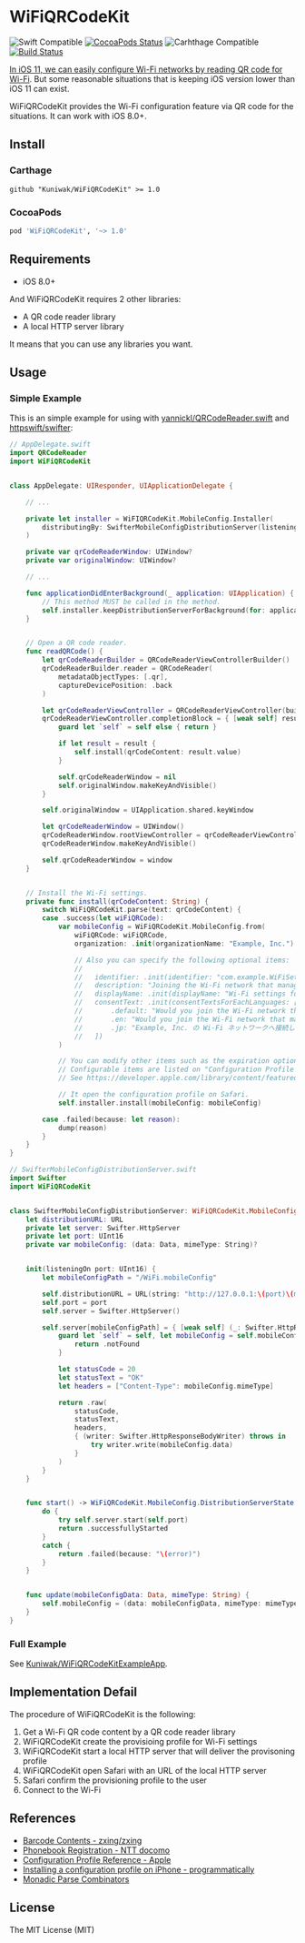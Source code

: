 WiFiQRCodeKit
=============
![Swift Compatible](https://img.shields.io/badge/Swift%20version-5-brightgreen.svg)
[![CocoaPods Status](https://img.shields.io/cocoapods/v/WiFiQRCodeKit.svg)](https://cocoapods.org/pods/WiFiQRCodeKit)
![Carhthage Compatible](https://img.shields.io/badge/Carthage-compatible-green.svg)
[![Build Status](https://www.bitrise.io/app/10d15cda3905395a/status.svg?token=RoO7CaqzdZ8oYZnJ3rBV-g&branch=master)](https://www.bitrise.io/app/10d15cda3905395a)

[In iOS 11, we can easily configure Wi-Fi networks by reading QR code for Wi-Fi](https://developer.apple.com/videos/play/fall2017/206/).
But some reasonable situations that is keeping iOS version lower than iOS 11 can exist.

WiFiQRCodeKit provides the Wi-Fi configuration feature via QR code for the situations.
It can work with iOS 8.0+.



Install
-------
### Carthage

```
github "Kuniwak/WiFiQRCodeKit" >= 1.0
```



### CocoaPods

```ruby
pod 'WiFiQRCodeKit', '~> 1.0'
```



Requirements
------------

- iOS 8.0+

And WiFiQRCodeKit requires 2 other libraries:

- A QR code reader library
- A local HTTP server library

It means that you can use any libraries you want.



Usage
-----
### Simple Example

This is an simple example for using with [yannickl/QRCodeReader.swift](https://github.com/yannickl/QRCodeReader.swift) and [httpswift/swifter](https://github.com/httpswift/swifter):


```swift
// AppDelegate.swift
import QRCodeReader
import WiFiQRCodeKit


class AppDelegate: UIResponder, UIApplicationDelegate {

    // ...

    private let installer = WiFIQRCodeKit.MobileConfig.Installer(
        distributingBy: SwifterMobileConfigDistributionServer(listeningOn: 8989)
    )

    private var qrCodeReaderWindow: UIWindow?
    private var originalWindow: UIWindow?

    // ...

    func applicationDidEnterBackground(_ application: UIApplication) {
        // This method MUST be called in the method.
        self.installer.keepDistributionServerForBackground(for: application)
    }


    // Open a QR code reader.
    func readQRCode() {
        let qrCodeReaderBuilder = QRCodeReaderViewControllerBuilder()
        qrCodeReaderBuilder.reader = QRCodeReader(
            metadataObjectTypes: [.qr],
            captureDevicePosition: .back
        )

        let qrCodeReaderViewController = QRCodeReaderViewController(builder: qrCodeReaderBuilder)
        qrCodeReaderViewController.completionBlock = { [weak self] result in
            guard let `self` = self else { return }

            if let result = result {
                self.install(qrCodeContent: result.value)
            }

            self.qrCodeReaderWindow = nil
            self.originalWindow.makeKeyAndVisible()
        }

        self.originalWindow = UIApplication.shared.keyWindow

        let qrCodeReaderWindow = UIWindow()
        qrCodeReaderWindow.rootViewController = qrCodeReaderViewController
        qrCodeReaderWindow.makeKeyAndVisible()

        self.qrCodeReaderWindow = window
    }


    // Install the Wi-Fi settings.
    private func install(qrCodeContent: String) {
        switch WiFiQRCodeKit.parse(text: qrCodeContent) {
        case .success(let wiFiQRCode):
            var mobileConfig = WiFiQRCodeKit.MobileConfig.from(
                wiFiQRCode: wiFiQRCode,
                organization: .init(organizationName: "Example, Inc.")

                // Also you can specify the following optional items:
                //
                //   identifier: .init(identifier: "com.example.WiFiSettings"),
                //   description: "Joining the Wi-Fi network that managed by Example, Inc.",
                //   displayName: .init(displayName: "Wi-Fi settings for Example, Inc."),
                //   consentText: .init(consentTextsForEachLanguages: [
                //       .default: "Would you join the Wi-Fi network that manged by Example, Inc.?",
                //       .en: "Would you join the Wi-Fi network that manged by Example, Inc.?",
                //       .jp: "Example, Inc. の Wi-Fi ネットワークへ接続しますか？",
                //   ])
            )

            // You can modify other items such as the expiration option of the configuration profile.
            // Configurable items are listed on "Configuration Profile Reference".
            // See https://developer.apple.com/library/content/featuredarticles/iPhoneConfigurationProfileRef/

            // It open the configuration profile on Safari.
            self.installer.install(mobileConfig: mobileConfig)

        case .failed(because: let reason):
            dump(reason)
        }
    }
}
```


```swift
// SwifterMobileConfigDistributionServer.swift
import Swifter
import WiFiQRCodeKit


class SwifterMobileConfigDistributionServer: WiFiQRCodeKit.MobileConfig.DistributionServer {
    let distributionURL: URL
    private let server: Swifter.HttpServer
    private let port: UInt16
    private var mobileConfig: (data: Data, mimeType: String)?


    init(listeningOn port: UInt16) {
        let mobileConfigPath = "/WiFi.mobileConfig"

        self.distributionURL = URL(string: "http://127.0.0.1:\(port)\(mobileConfigPath)")!
        self.port = port
        self.server = Swifter.HttpServer()

        self.server[mobileConfigPath] = { [weak self] (_: Swifter.HttpRequest) -> Swifter.HttpResponse in
            guard let `self` = self, let mobileConfig = self.mobileConfig else {
                return .notFound
            }

            let statusCode = 20
            let statusText = "OK"
            let headers = ["Content-Type": mobileConfig.mimeType]

            return .raw(
                statusCode,
                statusText,
                headers,
                { (writer: Swifter.HttpResponseBodyWriter) throws in
                    try writer.write(mobileConfig.data)
                }
            )
        }
    }


    func start() -> WiFiQRCodeKit.MobileConfig.DistributionServerState {
        do {
            try self.server.start(self.port)
            return .successfullyStarted
        }
        catch {
            return .failed(because: "\(error)")
        }
    }


    func update(mobileConfigData: Data, mimeType: String) {
        self.mobileConfig = (data: mobileConfigData, mimeType: mimeType)
    }
}
```



### Full Example

See [Kuniwak/WiFiQRCodeKitExampleApp](https://github.com/Kuniwak/WiFiQRCodeKitExampleApp).



Implementation Defail
---------------------

The procedure of WiFiQRCodeKit is the following:

1. Get a Wi-Fi QR code content by a QR code reader library
2. WiFiQRCodeKit create the provisioing profile for Wi-Fi settings
3. WiFiQRCodeKit start a local HTTP server that will deliver the provisoning profile
4. WiFiQRCodeKit open Safari with an URL of the local HTTP server
5. Safari confirm the provisioning profile to the user
6. Connect to the Wi-Fi



References
----------

- [Barcode Contents - zxing/zxing](https://github.com/zxing/zxing/wiki/Barcode-Contents#wifi-network-config-android)
- [Phonebook Registration - NTT docomo](https://web.archive.org/web/20111202054137/http://www.nttdocomo.co.jp/english/service/imode/make/content/barcode/function/application/addressbook/index.html)
- [Configuration Profile Reference - Apple](https://developer.apple.com/library/content/featuredarticles/iPhoneConfigurationProfileRef/)
- [Installing a configuration profile on iPhone - programmatically](https://stackoverflow.com/questions/2338035/installing-a-configuration-profile-on-iphone-programmatically/)
- [Monadic Parse Combinators](http://www.cs.nott.ac.uk/~pszgmh/monparsing.pdf)



License
-------

The MIT License (MIT)
